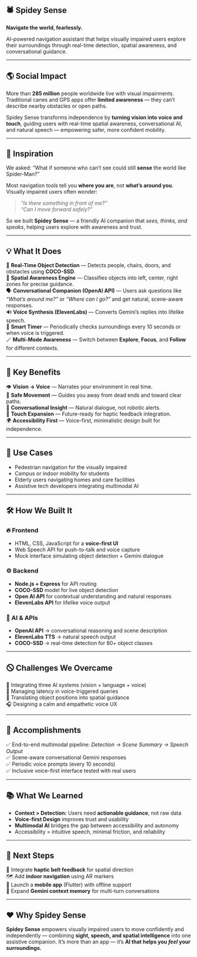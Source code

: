 ## 🕷️ Spidey Sense
**Navigate the world, fearlessly.**<br>

AI-powered navigation assistant that helps visually impaired users explore their surroundings through real-time detection, spatial awareness, and conversational guidance.

---
## 🌎 Social Impact
More than **285 million** people worldwide live with visual impairments. Traditional canes and GPS apps offer **limited awareness** — they can’t describe nearby obstacles or open paths.<br>

Spidey Sense transforms independence by **turning vision into voice and touch**, guiding users with real-time spatial awareness, conversational AI, and natural speech — empowering safer, more confident mobility.

---
## 🧠 Inspiration
We asked: “What if someone who can’t see could still **sense** the world like Spider-Man?” <br>

Most navigation tools tell you **where you are**, not **what’s around you**.
Visually impaired users often wonder:
> *“Is there something in front of me?”<br>
> “Can I move forward safely?”*<br>

So we built **Spidey Sense** — a friendly AI companion that *sees, thinks, and speaks*, helping users explore with awareness and trust.<br>

---
## 💡 What It Does
🧠 **Real-Time Object Detection** — Detects people, chairs, doors, and obstacles using **COCO-SSD**.<br>
🦯 **Spatial Awareness Engine** — Classifies objects into left, center, right zones for precise guidance.<br>
🗣️ **Conversational Companion (OpenAI API)** — Users ask questions like *“What’s around me?”* or *“Where can I go?”* and get natural, scene-aware responses.<br>
🔊 **Voice Synthesis (ElevenLabs)** — Converts Gemini’s replies into lifelike speech.<br>
🥐 **Smart Timer** — Periodically checks surroundings every 10 seconds or when voice is triggered.<br>
🪄 **Multi-Mode Awareness** — Switch between **Explore**, **Focus**, and **Follow** for different contexts.<br>

---

## 🌟 Key Benefits

👁️ **Vision → Voice** — Narrates your environment in real time.<br>
🦯 **Safe Movement** — Guides you away from dead ends and toward clear paths.<br>
🧠 **Conversational Insight** — Natural dialogue, not robotic alerts.<br>
🤱 **Touch Expansion** — Future-ready for haptic feedback integration.<br>
🌍 **Accessibility First** — Voice-first, minimalistic design built for independence.<br>

---

## 🚀 Use Cases

* Pedestrian navigation for the visually impaired
* Campus or indoor mobility for students
* Elderly users navigating homes and care facilities
* Assistive tech developers integrating multimodal AI

---

## 🛠️ How We Built It

### 🔥 Frontend

* HTML, CSS, JavaScript for a **voice-first UI**
* Web Speech API for push-to-talk and voice capture
* Mock interface simulating object detection + Gemini dialogue

### ⚙️ Backend

* **Node.js + Express** for API routing
* **COCO-SSD** model for live object detection
* **Open AI API** for contextual understanding and natural responses
* **ElevenLabs API** for lifelike voice output

### 🤖 AI & APIs

* **OpenAI API** → conversational reasoning and scene description
* **ElevenLabs TTS** → natural speech output
* **COCO-SSD** → real-time detection for 80+ object classes

---

## 🛇 Challenges We Overcame

🧩 Integrating three AI systems (vision + language + voice)<br>
🎤 Managing latency in voice-triggered queries<br>
🦯 Translating object positions into spatial guidance<br>
🎧 Designing a calm and empathetic voice UX<br>

---

## 🌺 Accomplishments

✅ End-to-end multimodal pipeline: *Detection → Scene Summary → Speech Output*<br>
✅ Scene-aware conversational Gemini responses<br>
✅ Periodic voice prompts (every 10 seconds)<br>
✅ Inclusive voice-first interface tested with real users<br>

---

## 📚 What We Learned

* **Context > Detection:** Users need **actionable guidance**, not raw data
* **Voice-first Design** improves trust and usability
* **Multimodal AI** bridges the gap between accessibility and autonomy
* Accessibility = intuitive speech, minimal friction, and reliability

---

## 🚀 Next Steps

🦡 Integrate **haptic belt feedback** for spatial direction<br>
🗺️ Add **indoor navigation** using AR markers<br>
📱 Launch a **mobile app** (Flutter) with offline support<br>
🧠 Expand **Gemini context memory** for multi-turn conversations<br>

---

## ❤️ Why Spidey Sense

**Spidey Sense** empowers visually impaired users to move confidently and independently — combining **sight, speech, and spatial intelligence** into one assistive companion.
It’s more than an app — it’s **AI that helps you *feel* your surroundings.**

